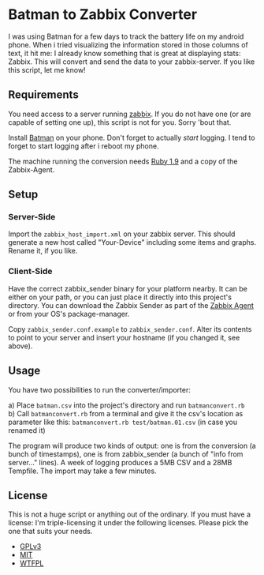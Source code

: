 # Batman to Zabbix Converter

I was using Batman for a few days to track the battery life on my android phone. When i tried visualizing the information stored in those columns of text, it hit me: I already know something that is great at displaying stats: Zabbix. This will convert and send the data to your zabbix-server. If you like this script, let me know!

## Requirements

You need access to a server running [zabbix](http://www.zabbix.com/). If you do not have one (or are capable of setting one up), this script is not for you. Sorry 'bout that.

Install [Batman](https://play.google.com/store/apps/details?id=com.voss.batman) on your phone. Don't forget to actually *start* logging. I tend to forget to start logging after i reboot my phone.

The machine running the conversion needs [Ruby 1.9](http://ruby-lang.org) and a copy of the Zabbix-Agent.

## Setup

### Server-Side

Import the `zabbix_host_import.xml` on your zabbix server. This should generate a new host called "Your-Device" including some items and graphs. Rename it, if you like.

### Client-Side

Have the correct zabbix_sender binary for your platform nearby. It can be either on your path, or you can just place it directly into this project's directory. You can download the Zabbix Sender as part of the [Zabbix Agent](http://www.zabbix.com/download.php) or from your OS's package-manager.

Copy `zabbix_sender.conf.example` to `zabbix_sender.conf`. Alter its contents to point to your server and insert your hostname (if you changed it, see above).

## Usage

You have two possibilities to run the converter/importer:

a) Place `batman.csv` into the project's directory and run `batmanconvert.rb`  
b) Call `batmanconvert.rb` from a terminal and give it the csv's location as parameter like this: `batmanconvert.rb test/batman.01.csv` (in case you renamed it)

The program will produce two kinds of output: one is from the conversion (a bunch of timestamps), one is from zabbix_sender (a bunch of "info from server..." lines). A week of logging produces a 5MB CSV and a 28MB Tempfile. The import may take a few minutes.

## License

This is not a huge script or anything out of the ordinary. If you must have a license: I'm triple-licensing it under the following licenses. Please pick the one that suits your needs.

* [GPLv3](http://www.gnu.org/copyleft/gpl.html)
* [MIT](http://opensource.org/licenses/MIT)
* [WTFPL](http://sam.zoy.org/wtfpl/)
